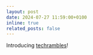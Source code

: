 ```yaml
---
layout: post
date: 2024-07-27 11:59:00+0100
inline: true
related_posts: false
---
```


Introducing [techrambles](https://techrambles.vercel.app/)!